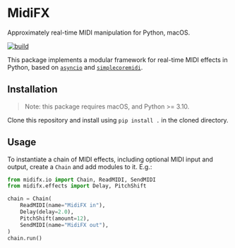 # MidiFX

Approximately real-time MIDI manipulation for Python, macOS.

[![build](https://github.com/jvbalen/midifx/actions/workflows/build.yml/badge.svg)](https://github.com/jvbalen/midifx/actions/workflows/build.yml)

This package implements a modular framework for real-time MIDI effects in Python, based on [`asyncio`](https://docs.python.org/3/library/asyncio.html) and [`simplecoremidi`](https://github.com/sixohsix/simplecoremidi).

## Installation

> Note: this package requires macOS, and Python >= 3.10.

Clone this repository and install using `pip install .` in the cloned directory.

## Usage

To instantiate a chain of MIDI effects, including optional MIDI input and output, create a `Chain` and add modules to it. E.g.:

```python
from midifx.io import Chain, ReadMIDI, SendMIDI
from midifx.effects import Delay, PitchShift

chain = Chain(
    ReadMIDI(name="MidiFX in"),
    Delay(delay=2.0),
    PitchShift(amount=12),
    SendMIDI(name="MidiFX out"),
)
chain.run()
```
